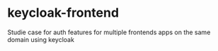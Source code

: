 # keycloak-frontend
Studie case for auth features for multiple frontends apps on the same domain using keycloak
